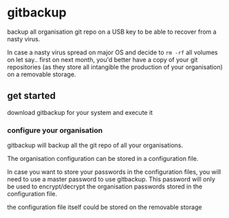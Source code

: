 # gitbackup
backup all organisation git repo on a USB key to be able to recover from a nasty virus.

In case a nasty virus spread on major OS and decide to `rm -rf` all volumes on let say.. first on next month,
you'd better have a copy of your git repositories (as they store all intangible the production of your organisation)
on a removable storage.

## get started
download gitbackup for your system and execute it

### configure your organisation
gitbackup will backup all the git repo of all your organisations.

The organisation configuration can be stored in a configuration file.

In case you want to store your passwords in the configuration files, you will need to use a master password to use gitbackup.
This password will only be used to encrypt/decrypt the organisation passwords stored in the configuration file.

the configuration file itself could be stored on the removable storage
